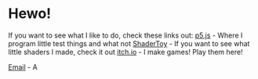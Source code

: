 # Hewo!
If you want to see what I like to do, check these links out:
[p5.js](https://editor.p5js.org/Wainggan/sketches) - Where I program little test things and what not
[ShaderToy](https://www.shadertoy.com/user/wainggan) - If you want to see what little shaders I made, check it out
[itch.io](https://wainggan.itch.io/) - I make games! Play them here!

[Email](wainggan@gmail.com) - A
